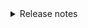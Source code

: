 
<details markdown="1">
<summary markdown="1">
Release notes
</summary>

# Release Notes

You are required to prepare a set of release notes as a team.

Please prepare these as a Google Drive document in the same folder where you do your retros.

Please call the file `f25-xx-release-notes`.

Please include the name of your team and a link to your repo at the top of the page,
along with the names of the members of your team.


## What goes in the release notes

The release notes should summarize:
* For the actual *users* of the application, a summary of what changes they notice from the way the app was at the start of the course to now.
* In a separate, shorter section: for the *developers* of the application, a summary of any additional changes devs may need to be aware of.
* It does not have to be every single last detail of every change; it should focus on the big picture of things users/developers would need or want to know. 
* Before and after screenshots can be helpful.

## Samples

You can find samples of release notes at these links:

* [proj-courses](https://github.com/ucsb-cs156/proj-courses/tree/main/docs/release-notes)
* [proj-dining](https://github.com/ucsb-cs156/proj-dining/tree/main/docs/release-notes)
* [proj-rec](https://github.com/ucsb-cs156/proj-rec/tree/main/docs/release-notes)

We do not have any samples for Frontiers since this is the first quarter that CS156 teams have worked on proj-frontiers.

## How to submit

Work colletively on this as a team.   When finished, submit a link to either your Google Drive doc on Canvas under the assignment `ReleaseNotes`

For the due date, refer to the Release Notes assignment on Canvas.

</details>
